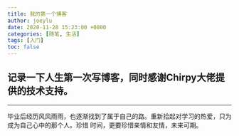 ```yaml
---
title: 我的第一个博客
author: joeylu
date: 2020-11-28 15:23:00 +0800
categories: [随笔, 生活]
tags: [入门]
toc: false
---
```

## **记录一下人生第一次写博客，同时感谢Chirpy大佬提供的技术支持。**  
****
毕业后经历风风雨雨，也逐渐找到了属于自己的路。重新拾起对学习的热爱，只为成为自己心中的那个人。珍惜
时间，更要珍惜亲情和友情，未来可期。

